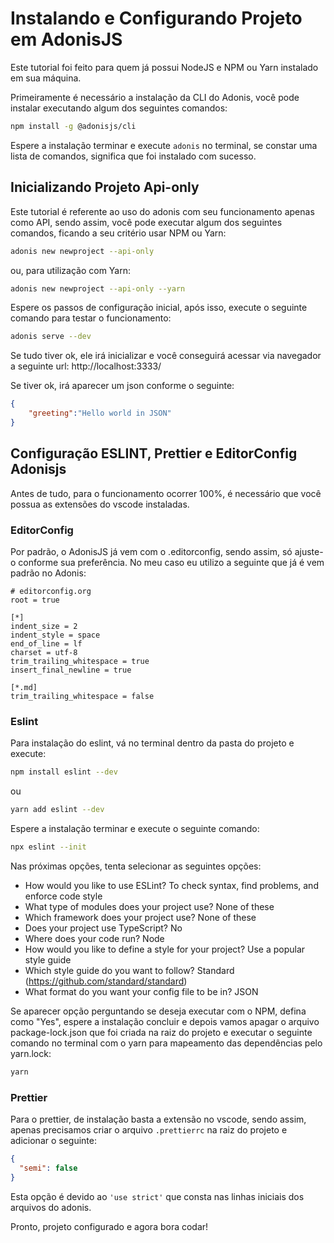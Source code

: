# Instalando e Configurando Projeto em AdonisJS

Este tutorial foi feito para quem já possui NodeJS e NPM ou Yarn instalado em sua máquina.

Primeiramente é necessário a instalação da CLI do Adonis, você pode instalar executando algum dos seguintes comandos:

```sh
npm install -g @adonisjs/cli
```

Espere a instalação terminar e execute `adonis` no terminal, se constar uma lista de comandos, significa que foi instalado com sucesso.

## Inicializando Projeto Api-only

Este tutorial é referente ao uso do adonis com seu funcionamento apenas como API, sendo assim, você pode executar algum dos seguintes comandos, ficando a seu critério usar NPM ou Yarn:

```sh
adonis new newproject --api-only
```

ou, para utilização com Yarn:

```sh
adonis new newproject --api-only --yarn
```

Espere os passos de configuração inicial, após isso, execute o seguinte comando para testar o funcionamento:

```sh
adonis serve --dev
```

Se tudo tiver ok, ele irá inicializar e você conseguirá acessar via navegador a seguinte url: http://localhost:3333/

Se tiver ok, irá aparecer um json conforme o seguinte:

```json
{
	"greeting":"Hello world in JSON"
}
```

## Configuração ESLINT, Prettier e EditorConfig Adonisjs

Antes de tudo, para o funcionamento ocorrer 100%, é necessário que você possua as extensões do vscode instaladas.

### EditorConfig

Por padrão, o AdonisJS já vem com o .editorconfig, sendo assim, só ajuste-o conforme sua preferência. No meu caso eu utilizo a seguinte que já é vem padrão no Adonis:

```
# editorconfig.org
root = true

[*]
indent_size = 2
indent_style = space
end_of_line = lf
charset = utf-8
trim_trailing_whitespace = true
insert_final_newline = true

[*.md]
trim_trailing_whitespace = false

```

### Eslint

Para instalação do eslint, vá no terminal dentro da pasta do projeto e execute:

```sh
npm install eslint --dev
```

ou

```sh
yarn add eslint --dev
```

Espere a instalação terminar e execute o seguinte comando:

```sh
npx eslint --init
```

Nas próximas opções, tenta selecionar as seguintes opções:

- How would you like to use ESLint? To check syntax, find problems, and enforce code style
- What type of modules does your project use? None of these
- Which framework does your project use? None of these
- Does your project use TypeScript? No
- Where does your code run? Node
- How would you like to define a style for your project? Use a popular style guide
- Which style guide do you want to follow? Standard (https://github.com/standard/standard)
- What format do you want your config file to be in? JSON

Se aparecer opção perguntando se deseja executar com o NPM, defina como "Yes", espere a instalação concluir e depois vamos apagar o arquivo package-lock.json que foi criada na raiz do projeto e executar o seguinte comando no terminal com o yarn para mapeamento das dependências pelo yarn.lock:

```sh
yarn
```

### Prettier

Para o prettier, de instalação basta a extensão no vscode, sendo assim, apenas precisamos criar o arquivo `.prettierrc` na raiz do projeto e adicionar o seguinte:

```json
{
  "semi": false
}
```

Esta opção é devido ao `'use strict'` que consta nas linhas iniciais dos arquivos do adonis.

Pronto, projeto configurado e agora bora codar!
